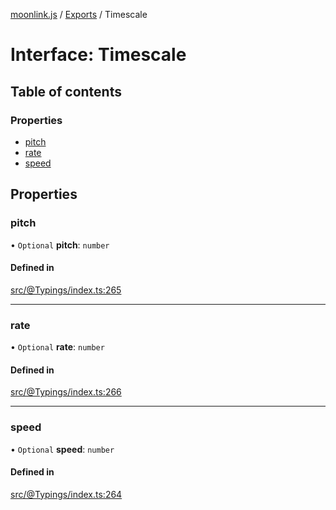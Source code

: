 [moonlink.js](../README.md) / [Exports](../modules.md) / Timescale

# Interface: Timescale

## Table of contents

### Properties

- [pitch](Timescale.md#pitch)
- [rate](Timescale.md#rate)
- [speed](Timescale.md#speed)

## Properties

### pitch

• `Optional` **pitch**: `number`

#### Defined in

[src/@Typings/index.ts:265](https://github.com/Ecliptia/moonlink.js/blob/695a75b/src/@Typings/index.ts#L265)

___

### rate

• `Optional` **rate**: `number`

#### Defined in

[src/@Typings/index.ts:266](https://github.com/Ecliptia/moonlink.js/blob/695a75b/src/@Typings/index.ts#L266)

___

### speed

• `Optional` **speed**: `number`

#### Defined in

[src/@Typings/index.ts:264](https://github.com/Ecliptia/moonlink.js/blob/695a75b/src/@Typings/index.ts#L264)
